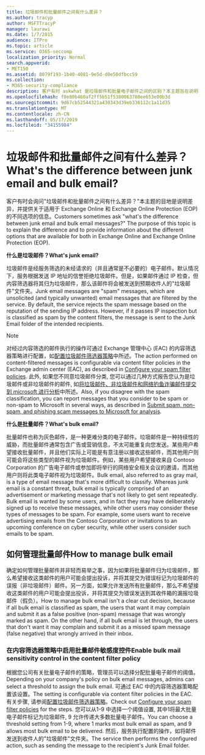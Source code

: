 ```yaml
---
title: 垃圾邮件和批量邮件之间有什么差异？
ms.author: tracyp
author: MSFTTracyP
manager: laurawi
ms.date: 1/7/2015
audience: ITPro
ms.topic: article
ms.service: O365-seccomp
localization_priority: Normal
search.appverid:
- MET150
ms.assetid: 8079f193-1b40-4081-9e5d-d0e50dfbcc59
ms.collection:
- M365-security-compliance
description: 客户有时 askwhat 是垃圾邮件和批量电子邮件之间的区别？本主题旨在说明不同之处, 并提供有关 Exchange Online 和 Exchange Online Protection (EOP) 中可用的不同选项的信息。
ms.openlocfilehash: f0e80b460af2ff5b51f5380063780ee653e00b3d
ms.sourcegitcommit: 9d67cb52544321a430343d39eb336112c1a11d35
ms.translationtype: MT
ms.contentlocale: zh-CN
ms.lasthandoff: 05/17/2019
ms.locfileid: "34155984"
---
```

# <a name="whats-the-difference-between-junk-email-and-bulk-email"></a><span data-ttu-id="1549e-103">垃圾邮件和批量邮件之间有什么差异？</span><span class="sxs-lookup"><span data-stu-id="1549e-103">What's the difference between junk email and bulk email?</span></span>

<span data-ttu-id="1549e-p101">客户有时会询问"垃圾邮件和批量邮件之间有什么差异？"本主题的目地是说明差异，并提供关于适用于 Exchange Online 和 Exchange Online Protection (EOP) 的不同选项的信息。</span><span class="sxs-lookup"><span data-stu-id="1549e-p101">Customers sometimes ask "what's the difference between junk email and bulk email messages?" The purpose of this topic is to explain the difference and to provide information about the different options that are available for both in Exchange Online and Exchange Online Protection (EOP).</span></span>
  
 <span data-ttu-id="1549e-106">**什么是垃圾邮件？**</span><span class="sxs-lookup"><span data-stu-id="1549e-106">**What's junk email?**</span></span>
  
<span data-ttu-id="1549e-p102">垃圾邮件是经服务筛选的未经请求的（并且通常是不必要的）电子邮件。默认情况下，服务根据发送 IP 地址的信誉拒绝垃圾邮件。但是，如果邮件通过 IP 检查，但内容筛选器将其归为垃圾邮件，那么该邮件将会被发送到预期收件人的"垃圾邮件"文件夹。</span><span class="sxs-lookup"><span data-stu-id="1549e-p102">Junk email messages are "spam" messages, which are unsolicited (and typically unwanted) email messages that are filtered by the service. By default, the service rejects the spam message based on the reputation of the sending IP address. However, if it passes IP inspection but is classified as spam by the content filters, the message is sent to the Junk Email folder of the intended recipients.</span></span> 
  
> [!NOTE]
> <span data-ttu-id="1549e-110">对经过内容筛选的邮件执行的操作可通过 Exchange 管理中心 (EAC) 的内容筛选器策略进行配置，如[配置垃圾邮件筛选器策略](configure-your-spam-filter-policies.md)中所述。</span><span class="sxs-lookup"><span data-stu-id="1549e-110">The action performed on content-filtered messages is configurable via content filter policies in the Exchange admin center (EAC), as described in [Configure your spam filter policies](configure-your-spam-filter-policies.md).</span></span> <span data-ttu-id="1549e-111">此外, 如果您不同意垃圾邮件分类, 您可以通过几种方式报告您认为是垃圾邮件或非垃圾邮件的邮件, 如[将垃圾邮件、非垃圾邮件和网络钓鱼诈骗邮件提交到 microsoft 进行分析](submit-spam-non-spam-and-phishing-scam-messages-to-microsoft-for-analysis.md)中所述。</span><span class="sxs-lookup"><span data-stu-id="1549e-111">Also, if you disagree with the spam classification, you can report messages that you consider to be spam or non-spam to Microsoft in several ways, as described in [Submit spam, non-spam, and phishing scam messages to Microsoft for analysis](submit-spam-non-spam-and-phishing-scam-messages-to-microsoft-for-analysis.md).</span></span> 
  
 <span data-ttu-id="1549e-112">**什么是批量邮件？**</span><span class="sxs-lookup"><span data-stu-id="1549e-112">**What's bulk email?**</span></span>
  
<span data-ttu-id="1549e-p104">批量邮件也称为灰色邮件，是一种更难分类的电子邮件。垃圾邮件是一种持续性的威胁，而批量邮件通常包含广告或营销信息，不太可能重复向您发送。某些用户希望接收批量邮件，并且他们实际上可能是有意注册以接收这些邮件，而其他用户则可能会将这些类型的邮件视为垃圾邮件。例如，某些用户希望接收来自 Contoso Corporation 的广告电子邮件或参加即将举行的网络安全相关会议的邀请，而其他用户则将此类电子邮件视为垃圾邮件。</span><span class="sxs-lookup"><span data-stu-id="1549e-p104">Bulk email, also referred to as gray mail, is a type of email message that's more difficult to classify. Whereas junk email is a constant threat, bulk email is typically comprised of an advertisement or marketing message that's not likely to get sent repeatedly. Bulk email is wanted by some users, and in fact they may have deliberately signed up to receive these messages, while other users may consider these types of messages to be spam. For example, some users want to receive advertising emails from the Contoso Corporation or invitations to an upcoming conference on cyber security, while other users consider such emails to be spam.</span></span>
  
## <a name="how-to-manage-bulk-email"></a><span data-ttu-id="1549e-117">如何管理批量邮件</span><span class="sxs-lookup"><span data-stu-id="1549e-117">How to manage bulk email</span></span>

<span data-ttu-id="1549e-p105">确定如何管理批量邮件并非轻而易举之事，因为如果将批量邮件归为垃圾邮件，那么希望接收这类邮件的用户可能会提出投诉，并将其提交为错误标记为垃圾邮件的误报（非垃圾邮件）邮件。另一方面，如果允许发送所有批量邮件，那么不希望接收这类邮件的用户可能会提出投诉，并将其提交为错误发送到其收件箱的漏报垃圾邮件（假负）。</span><span class="sxs-lookup"><span data-stu-id="1549e-p105">How to manage bulk email isn't a clear cut decision, because if all bulk email is classified as spam, the users that want it may complain and submit it as a false positive (non-spam) message that was wrongly marked as spam. On the other hand, if all bulk email is let through, the users that don't want it may complain and submit it as a missed spam message (false negative) that wrongly arrived in their inbox.</span></span>
  
### <a name="enable-bulk-mail-sensitivity-control-in-the-content-filter-policy"></a><span data-ttu-id="1549e-120">在内容筛选器策略中启用批量邮件敏感度控件</span><span class="sxs-lookup"><span data-stu-id="1549e-120">Enable bulk mail sensitivity control in the content filter policy</span></span>

<span data-ttu-id="1549e-121">根据您公司有关批量电子邮件的策略，管理员可以选择分配批量电子邮件的阈值。</span><span class="sxs-lookup"><span data-stu-id="1549e-121">Depending on your company's policy on bulk email messages, admins can select a threshold to assign the bulk email.</span></span> <span data-ttu-id="1549e-122">可通过 EAC 中的内容筛选器策略配置该设置。</span><span class="sxs-lookup"><span data-stu-id="1549e-122">The setting is configurable via content filter policies in the EAC.</span></span> <span data-ttu-id="1549e-123">有关步骤, 请参阅[配置垃圾邮件筛选器策略](configure-your-spam-filter-policies.md)。</span><span class="sxs-lookup"><span data-stu-id="1549e-123">Check out [Configure your spam filter policies](configure-your-spam-filter-policies.md) for the steps.</span></span> <span data-ttu-id="1549e-124">您可以从1-9 中选择一个阈值设置, 其中1将最大批量电子邮件标记为垃圾邮件, 9 允许传递大多数批量电子邮件。</span><span class="sxs-lookup"><span data-stu-id="1549e-124">You can choose a threshold setting from 1-9, where 1 marks most bulk email as spam, and 9 allows most bulk email to be delivered.</span></span> <span data-ttu-id="1549e-125">然后，服务执行配置的操作，如将邮件发送到收件人的"垃圾邮件"文件夹。</span><span class="sxs-lookup"><span data-stu-id="1549e-125">The service then performs the configured action, such as sending the message to the recipient's Junk Email folder.</span></span> 
  

